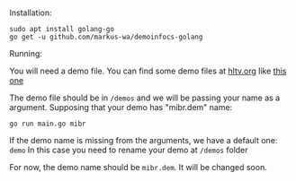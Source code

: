 ####

Installation:

```
sudo apt install golang-go
go get -u github.com/markus-wa/demoinfocs-golang
```

Running:

You will need a demo file. You can find some demo files at [hltv.org](https://www.hltv.org/) like [this one](https://www.hltv.org/download/demo/20663)

The demo file should be in `/demos` and we will be passing your name as a argument.
Supposing that your demo has "mibr.dem" name:

```
go run main.go mibr
```

If the demo name is missing from the arguments, we have a default one: `demo`
In this case you need to rename your demo at `/demos` folder

For now, the demo name should be `mibr.dem`. It will be changed soon.
